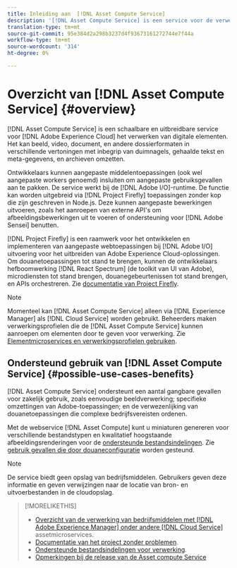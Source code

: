 ```yaml
---
title: Inleiding aan  [!DNL Asset Compute Service]
description: '[!DNL Asset Compute Service] is een service voor de verwerking van eigen middelen in de cloud die de complexiteit vermindert en de schaalbaarheid verbetert.'
translation-type: tm+mt
source-git-commit: 95e384d2a298b3237d4f93673161272744e7f44a
workflow-type: tm+mt
source-wordcount: '314'
ht-degree: 0%

---
```



# Overzicht van [!DNL Asset Compute Service] {#overview}

[!DNL Asset Compute Service] is een schaalbare en uitbreidbare service voor  [!DNL Adobe Experience Cloud] het verwerken van digitale elementen. Het kan beeld, video, document, en andere dossierformaten in verschillende vertoningen met inbegrip van duimnagels, gehaalde tekst en meta-gegevens, en archieven omzetten.

Ontwikkelaars kunnen aangepaste middelentoepassingen (ook wel aangepaste workers genoemd) insluiten om aangepaste gebruiksgevallen aan te pakken. De service werkt bij de [!DNL Adobe I/O]-runtime. De functie kan worden uitgebreid via [!DNL Project Firefly] toepassingen zonder kop die zijn geschreven in Node.js. Deze kunnen aangepaste bewerkingen uitvoeren, zoals het aanroepen van externe API&#39;s om afbeeldingsbewerkingen uit te voeren of ondersteuning voor [!DNL Adobe Sensei] benutten.

[!DNL Project Firefly] is een raamwerk voor het ontwikkelen en implementeren van aangepaste webtoepassingen bij  [!DNL Adobe I/O] uitvoering voor het uitbreiden van Adobe Experience Cloud-oplossingen. Om douanetoepassingen tot stand te brengen, kunnen de ontwikkelaars hefboomwerking [!DNL React Spectrum] (de toolkit van UI van Adobe), microdiensten tot stand brengen, douanegebeurtenissen tot stand brengen, en APIs orchestreren. Zie [documentatie van Project Firefly](https://www.adobe.io/apis/experienceplatform/project-firefly/docs.html).

>[!NOTE]
>
>Momenteel kan [!DNL Asset Compute Service] alleen via [!DNL Experience Manager] als [!DNL Cloud Service] worden gebruikt. Beheerders maken verwerkingsprofielen die de [!DNL Asset Compute Service] kunnen aanroepen om elementen door te geven voor verwerking. Zie [Elementmicroservices en verwerkingsprofielen gebruiken](https://experienceleague.adobe.com/docs/experience-manager-cloud-service/assets/manage/asset-microservices-configure-and-use.html).

## Ondersteund gebruik van [!DNL Asset Compute Service] {#possible-use-cases-benefits}

[!DNL Asset Compute Service] ondersteunt een aantal gangbare gevallen voor zakelijk gebruik, zoals eenvoudige beeldverwerking; specifieke omzettingen van Adobe-toepassingen; en de verwezenlijking van douanetoepassingen die complexe bedrijfsvereisten ordenen.

Met de webservice [!DNL Asset Compute] kunt u miniaturen genereren voor verschillende bestandstypen en kwalitatief hoogstaande afbeeldingsrenderingen voor de [ondersteunde bestandsindelingen](https://experienceleague.adobe.com/docs/experience-manager-cloud-service/assets/file-format-support.html). Zie [gebruik gevallen die door douaneconfiguratie](https://experienceleague.adobe.com/docs/experience-manager-cloud-service/assets/manage/asset-microservices-configure-and-use.html) worden gesteund.

>[!NOTE]
>
>De service biedt geen opslag van bedrijfsmiddelen. Gebruikers geven deze informatie en geven verwijzingen naar de locatie van bron- en uitvoerbestanden in de cloudopslag.

<!-- TBD: Should this be mentioned in the docs?

|Asset Compute Service does not do this|Expectations from implementing client|
|---|---|
| Binary uploads or API-based asset ingestion. | Use other methods to ingest assets. |
| Store binaries or any persisted data across processing requests.| Each request is independent so treat it as a standalone request by sharing binary and processing instructions. |
| Store any configurations such as processing rules or settings for a user or an organization's account. | Add processing request to each request/instruction. |
| Direct event handling of asset creation events from storage systems and processing completed notifications, and errors. | Use [!DNL Adobe I/O] Events and other methods. |

-->

>[!MORELIKETHIS]
>
>* [Overzicht van de verwerking van bedrijfsmiddelen met  [!DNL Adobe Experience Manager] onder andere [!DNL Cloud Service]](https://experienceleague.adobe.com/docs/experience-manager-cloud-service/assets/asset-microservices-overview.html) assetmicroservices.
>* [Documentatie van het project zonder problemen](https://www.adobe.io/apis/experienceplatform/project-firefly/docs.html).
>* [Ondersteunde bestandsindelingen voor verwerking](https://experienceleague.adobe.com/docs/experience-manager-cloud-service/assets/file-format-support.html).
>* [Opmerkingen bij de release van de Asset compute Service](release-notes.md)


<!-- **TBD:**
* Clarify the service can only be used within AEM as Cloud Service. The docs provided as context for custom application developers. Not to be used as a standalone service.
  ** and API as that plays a role in custom applications (accepting standard params, invoking Nui itself in the future, etc. (this is an outlook))

* link to aem as cloud service docs on asset ingestion and customization with processing profiles.
-->
